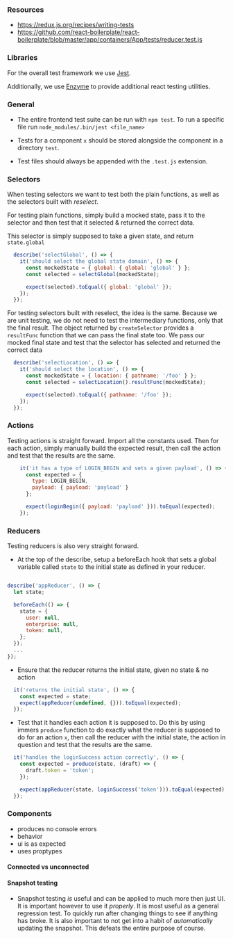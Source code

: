 ### Resources

- https://redux.js.org/recipes/writing-tests
- https://github.com/react-boilerplate/react-boilerplate/blob/master/app/containers/App/tests/reducer.test.js

### Libraries

For the overall test framework we use [Jest](https://jestjs.io/).

Additionally, we use [Enzyme](https://github.com/airbnb/enzyme) to provide additional react testing utilities.

### General

- The entire frontend test suite can be run with `npm test`. To run a specific file run `node_modules/.bin/jest <file_name>`

- Tests for a component `x` should be stored alongside the component in a directory `test`. 

- Test files should always be appended with the `.test.js` extension.

### Selectors

When testing selectors we want to test both the plain functions, as well as the selectors built with _reselect_.

For testing plain functions, simply build a mocked state, pass it to the selector and then test that it selected & returned the correct data.

This selector is simply supposed to take a given state, and return `state.global`

```javascript
  describe('selectGlobal', () => {
    it('should select the global state domain', () => {
      const mockedState = { global: { global: 'global' } };
      const selected = selectGlobal(mockedState);

      expect(selected).toEqual({ global: 'global' });
    });
  });
```

For testing selectors built with reselect, the idea is the same. Because we are unit testing, we do not need to test the intermediary functions, only that the final result. The object returned by `createSelector` provides a `resultFunc` function that we can pass the final state too. We pass our mocked final state and test that the selector has selected and returned the correct data


```javascript
  describe('selectLocation', () => {
    it('should select the location', () => {
      const mockedState = { location: { pathname: '/foo' } };
      const selected = selectLocation().resultFunc(mockedState);

      expect(selected).toEqual({ pathname: '/foo' });
    });
  });
```

### Actions

Testing actions is straight forward. Import all the constants used. Then for each action, simply manually build the expected result, then call the action and test that the results are the same.

```javascript
    it('it has a type of LOGIN_BEGIN and sets a given payload', () => {
      const expected = {
        type: LOGIN_BEGIN,
        payload: { payload: 'payload' }
      };

      expect(loginBegin({ payload: 'payload' })).toEqual(expected);
    });
```

### Reducers

Testing reducers is also very straight forward. 

- At the top of the describe, setup a beforeEach hook that sets a global variable called `state` to the initial state as defined in your reducer. 

```javascript

describe('appReducer', () => {
  let state;

  beforeEach(() => {
    state = {
      user: null,
      enterprise: null,
      token: null,
    };
  });
  ...
});
```

- Ensure that the reducer returns the initial state, given no state & no action

```javascript
  it('returns the initial state', () => {
    const expected = state;
    expect(appReducer(undefined, {})).toEqual(expected);
  });
```

- Test that it handles each action it is supposed to. Do this by using immers `produce` function to do exactly what the reducer is supposed to do for an action `x`, then call the reducer with the initial state, the action in question and test that the results are the same.


```javascript
  it('handles the loginSuccess action correctly', () => {
    const expected = produce(state, (draft) => {
      draft.token = 'token';
    });

    expect(appReducer(state, loginSuccess('token'))).toEqual(expected);
  });
```

### Components

- produces no console errors
- behavior
- ui is as expected
- uses proptypes

#### Connected vs unconnected

#### Snapshot testing
- Snapshot testing _is_ useful and can be applied to much more then just UI. It is important however to use it _properly_. It is most useful as a general regression test. To quickly run after changing things to see if anything has broke. It is also important to not get into a habit of _automatically_ updating the snapshot. This defeats the entire purpose of course.
